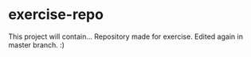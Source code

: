 # exercise-repo
This project will contain...
Repository made for exercise.
Edited again in master branch. :)

